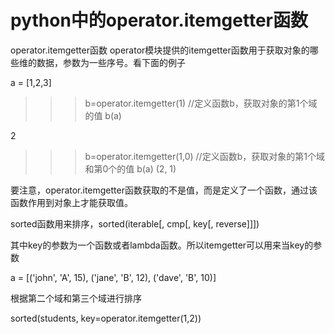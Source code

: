 # python中的operator.itemgetter函数

operator.itemgetter函数
operator模块提供的itemgetter函数用于获取对象的哪些维的数据，参数为一些序号。看下面的例子

a = [1,2,3] 
>>> b=operator.itemgetter(1)      //定义函数b，获取对象的第1个域的值
>>> b(a) 

2

>>> b=operator.itemgetter(1,0)  //定义函数b，获取对象的第1个域和第0个的值
>>> b(a) 
>>> (2, 1)

要注意，operator.itemgetter函数获取的不是值，而是定义了一个函数，通过该函数作用到对象上才能获取值。

sorted函数用来排序，sorted(iterable[, cmp[, key[, reverse]]])

其中key的参数为一个函数或者lambda函数。所以itemgetter可以用来当key的参数

a = [('john', 'A', 15), ('jane', 'B', 12), ('dave', 'B', 10)]

根据第二个域和第三个域进行排序

sorted(students, key=operator.itemgetter(1,2))
